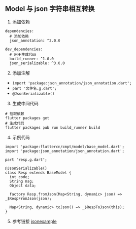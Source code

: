 ## Model 与 json 字符串相互转换
1. 添加依赖
  ```
  dependencies:
    # 添加依赖
    json_annotation: ^2.0.0

  dev_dependencies:
    # 用于生成代码
    build_runner: ^1.0.0
    json_serializable: ^3.0.0
  ```
2. 添加注解
  - `import 'package:json_annotation/json_annotation.dart';`
  - `part '文件名.g.dart';`
  - `@JsonSerializable()`
3. 生成中间代码
  ```
  # 拉取依赖
  flutter packages get
  # 生成代码
  flutter packages pub run build_runner build
  ```
4. 示例代码  
  ```
  import 'package:fluttercn/cmpt/model/base_model.dart';
  import 'package:json_annotation/json_annotation.dart';

  part 'resp.g.dart';

  @JsonSerializable()
  class Resp extends BaseModel {
    int code;
    String msg;
    Object data;

    factory Resp.fromJson(Map<String, dynamic> json) => _$RespFromJson(json);

    Map<String, dynamic> toJson() => _$RespToJson(this);
  }
  ```
5. 参考链接 [jsonexample](https://github.com/flutter/samples/tree/master/jsonexample)
